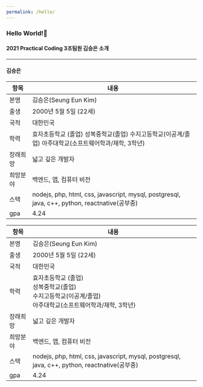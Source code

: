 ```yaml
---
permalink: /hello/
---
```


### Hello World!👋
#### 2021 Practical Coding 3조팀원 김승은 소개
****
#### 김승은  
항목 | 내용
---- | ----
본명 | 김승은(Seung Eun Kim)
출생 | 2000년 5월 5일 (22세)
국적 | 대한민국
학력 | 효자초등학교 (졸업)  성복중학교(졸업)  수지고등학교(이공계/졸업)  아주대학교(소프트웨어학과/재학, 3학년)
장래희망 | 넓고 깊은 개발자
희망분야 | 백엔드, 앱, 컴퓨터 비전
스택 | nodejs, php, html, css, javascript,  mysql, postgresql, java, c++, python, reactnative(공부중)
gpa | 4.24


항목 | 내용
---- | ----
본명 | 김승은(Seung Eun Kim)
출생 | 2000년 5월 5일 (22세)
국적 | 대한민국
학력 | 효자초등학교 (졸업)<br/>성복중학교(졸업)<br/>수지고등학교(이공계/졸업)<br/>아주대학교(소프트웨어학과/재학, 3학년)
장래희망 | 넓고 깊은 개발자
희망분야 | 백엔드, 앱, 컴퓨터 비전
스택 | nodejs, php, html, css, javascript, mysql, postgresql, java, c++, python, reactnative(공부중)
gpa | 4.24

